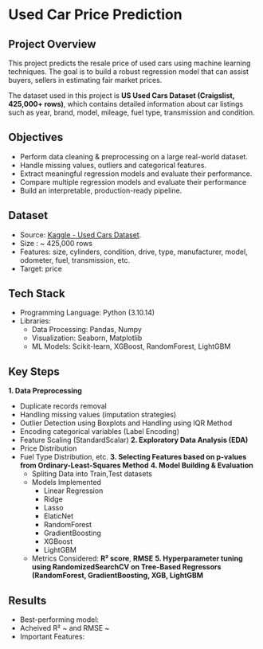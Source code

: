 # Used Car Price Prediction

## Project Overview
This project predicts the resale price of used cars using machine learning techniques. The goal is to build a robust regression model that can assist buyers, sellers in estimating fair market prices.

The dataset used in this project is **US Used Cars Dataset (Craigslist, 425,000+ rows)**, which contains detailed information about car listings such as year, brand, model, mileage, fuel type, transmission and condition.

## Objectives
* Perform data cleaning & preprocessing on a large real-world dataset.
* Handle missing values, outliers and categorical features.
* Extract meaningful regression models and evaluate their performance.
* Compare multiple regression models and evaluate their performance
* Build an interpretable, production-ready pipeline.

## Dataset
* Source: [Kaggle - Used Cars Dataset](https://www.kaggle.com/datasets/austinreese/craigslist-carstrucks-data/data).
* Size : ~ 425,000 rows
* Features: size, cylinders, condition, drive, type, manufacturer, model, odometer, fuel, transmission, etc.
* Target: price

## Tech Stack
* Programming Language: Python (3.10.14)
* Libraries:
  *  Data Processing: Pandas, Numpy
  *  Visualization: Seaborn, Matplotlib
  *  ML Models: Scikit-learn, XGBoost, RandomForest, LightGBM

## Key Steps
**1. Data Preprocessing**
   *  Duplicate records removal
   *  Handling missing values (imputation strategies)
   *  Outlier Detection using Boxplots and Handling using IQR Method
   *  Encoding categorical variables (Label Encoding)
   *  Feature Scaling (StandardScalar)
**2. Exploratory Data Analysis (EDA)**
   * Price Distribution
   * Fuel Type Distribution, etc.
**3. Selecting Features based on p-values from Ordinary-Least-Squares Method**
**4. Model Building & Evaluation**
     * Spliting Data into Train,Test datasets
     * Models Implemented
       *  Linear Regression
       *  Ridge
       *  Lasso
       *  ElaticNet
       *  RandomForest
       *  GradientBoosting
       *  XGBoost
       *  LightGBM
     * Metrics Considered: **R² score**, **RMSE**
  **5. Hyperparameter tuning using RandomizedSearchCV on Tree-Based Regressors (RandomForest, GradientBoosting, XGB, LightGBM**

## Results
* Best-performing model:
* Acheived R² ~ and RMSE ~
* Important Features: 
       
